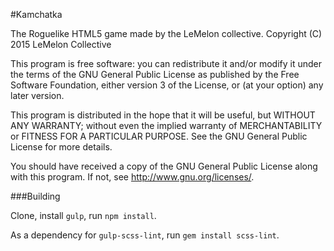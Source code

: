 #Kamchatka

The Roguelike HTML5 game made by the LeMelon collective.
Copyright (C) 2015 LeMelon Collective

This program is free software: you can redistribute it and/or modify
it under the terms of the GNU General Public License as published by
the Free Software Foundation, either version 3 of the License, or
(at your option) any later version.

This program is distributed in the hope that it will be useful,
but WITHOUT ANY WARRANTY; without even the implied warranty of
MERCHANTABILITY or FITNESS FOR A PARTICULAR PURPOSE.  See the
GNU General Public License for more details.

You should have received a copy of the GNU General Public License
along with this program.  If not, see <http://www.gnu.org/licenses/>.

###Building

Clone, install `gulp`, run `npm install`.

As a dependency for `gulp-scss-lint`, run `gem install scss-lint`.